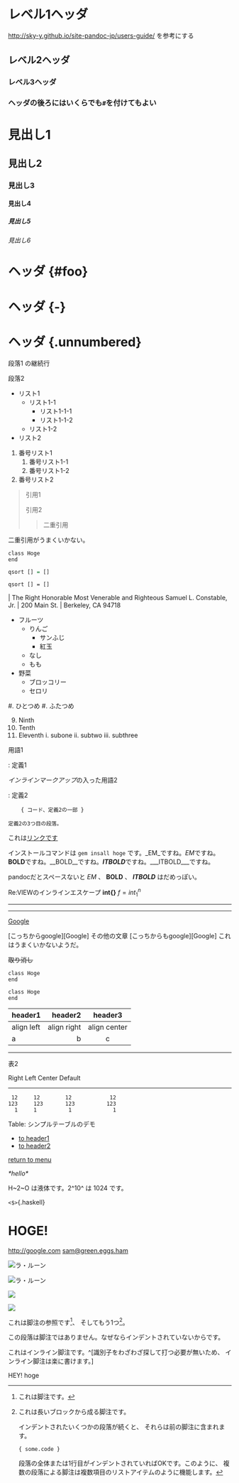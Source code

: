レベル1ヘッダ
============

<http://sky-y.github.io/site-pandoc-jp/users-guide/> を参考にする

レベル2ヘッダ
------------

### レベル3ヘッダ ###

### ヘッダの後ろにはいくらでも`#`を付けてもよい ######

# 見出し1
## 見出し2
### 見出し3
#### 見出し4
##### 見出し5
###### 見出し6

# ヘッダ {#foo}
# ヘッダ {-}
# ヘッダ {.unnumbered}

段落1
の継続行

段落2

- リスト1
  - リスト1-1
    - リスト1-1-1
    - リスト1-1-2
  - リスト1-2
- リスト2

1. 番号リスト1
   1. 番号リスト1-1
   1. 番号リスト1-2
1. 番号リスト2

> 引用1
>
> 引用2
> > 二重引用

二重引用がうまくいかない。

    class Hoge
    end

```haskell
qsort [] = []
```

``` {.haskell}
qsort [] = []
```

| The Right Honorable Most Venerable and Righteous Samuel L.
  Constable, Jr.
| 200 Main St.
| Berkeley, CA 94718

* フルーツ
    + りんご
        - サンふじ
        - 紅玉
    + なし
    + もも
* 野菜
    + ブロッコリー
    + セロリ

#. ひとつめ
#. ふたつめ

 9)  Ninth
10)  Tenth
11)  Eleventh
       i. subone
      ii. subtwo
     iii. subthree

用語1

:   定義1

*インラインマークアップ*の入った用語2

:   定義2

        { コード、定義2の一部 }

    定義2の3つ目の段落。

これは[リンクです][FOO]

[Foo]: /bar/baz

インストールコマンドは `gem insall hoge` です。_EM_ですね。*EM*ですね。
**BOLD**ですね。__BOLD__ですね。***ITBOLD***ですね。___ITBOLD___ですね。

pandocだとスペースないと _EM_ 、 __BOLD__ 、 ___ITBOLD___ はだめっぽい。

Re:VIEWのインラインエスケープ __int{}__ $f=int_{1}^{n}$

***

---

[Google](https://www.google.co.jp/)

[こっちからgoogle][Google]
その他の文章
[こっちからもgoogle][Google]
これはうまくいかないようだ。

~~取り消し~~

~~~
class Hoge
end
~~~

```{caption="ほげほげ"}
class Hoge
end
```

|header1|header2|header3|
|:--|--:|:--:|
|align left|align right|align center|
|a|b|c|

---

表2

  Right     Left     Center     Default
-------     ------ ----------   -------
     12     12        12            12
    123     123       123          123
      1     1          1             1

Table:  シンプルテーブルのデモ

* [to header1](#header1)
* [to header2](#header2)

[return to menu](#menu)

*\*hello\**

H~2~O は液体です。2^10^ は 1024 です。

`<$>`{.haskell}

<h1>HOGE!</h1>

<http://google.com>
<sam@green.eggs.ham>

![ラ・ルーン](lalune.jpg "月への旅行")

![ラ・ルーン](lalune.jpg)

![](lalune.jpg)

![](./images/hoge.lalune.jpg)

これは脚注の参照です[^1]、 そしてもう1つ[^longnote]。

[^1]: これは脚注です。

[^longnote]: これは長いブロックから成る脚注です。

    インデントされたいくつかの段落が続くと、
それらは前の脚注に含まれます。

        { some.code }

    段落の全体または1行目がインデントされていればOKです。このように、
    複数の段落による脚注は複数項目のリストアイテムのように機能します。

この段落は脚注ではありません。なぜならインデントされていないからです。

これはインライン脚注です。^[識別子をわざわざ探して打つ必要が無いため、
インライン脚注は楽に書けます。]

<div class="note">
HEY! <span class="A">hoge</span>
</div>
